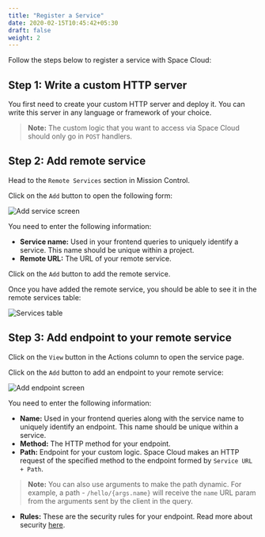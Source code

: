 ```yaml
---
title: "Register a Service"
date: 2020-02-15T10:45:42+05:30
draft: false
weight: 2
---
```


Follow the steps below to register a service with Space Cloud:

## Step 1: Write a custom HTTP server

You first need to create your custom HTTP server and deploy it. You can write this server in any language or framework of your choice. 

> **Note:** The custom logic that you want to access via Space Cloud should only go in `POST` handlers.

## Step 2: Add remote service

Head to the `Remote Services` section in Mission Control.

Click on the `Add` button to open the following form:

![Add service screen](/images/screenshots/add-service.png)

You need to enter the following information:

- **Service name:** Used in your frontend queries to uniquely identify a service. This name should be unique within a project.
- **Remote URL:** The URL of your remote service.

Click on the `Add` button to add the remote service. 

Once you have added the remote service, you should be able to see it in the remote services table:

![Services table](/images/screenshots/services.png)

## Step 3: Add endpoint to your remote service

Click on the `View` button in the Actions column to open the service page.

Click on the `Add` button to add an endpoint to your remote service:

![Add endpoint screen](/images/screenshots/add-endpoint.png)

You need to enter the following information:

- **Name:** Used in your frontend queries along with the service name to uniquely identify an endpoint. This name should be unique within a service. 
- **Method:** The HTTP method for your endpoint.
- **Path:** Endpoint for your custom logic. Space Cloud makes an HTTP request of the specified method to the endpoint formed by `Service URL + Path`.

> **Note:** You can also use arguments to make the path dynamic. For example, a path - `/hello/{args.name}` will receive the `name` URL param from the arguments sent by the client in the query.

- **Rules:** These are the security rules for your endpoint. Read more about security [here](/microservices/graphql/securing-apis).